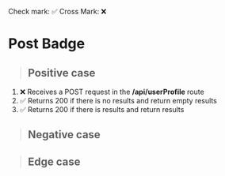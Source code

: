 Check mark: ✅
Cross Mark: ❌

# Post Badge

> ## Positive case

1. ❌ Receives a POST request in the **/api/userProfile** route
2. ✅ Returns 200 if there is no results and return empty results
3. ✅ Returns 200 if there is results and return results

> ## Negative case

> ## Edge case